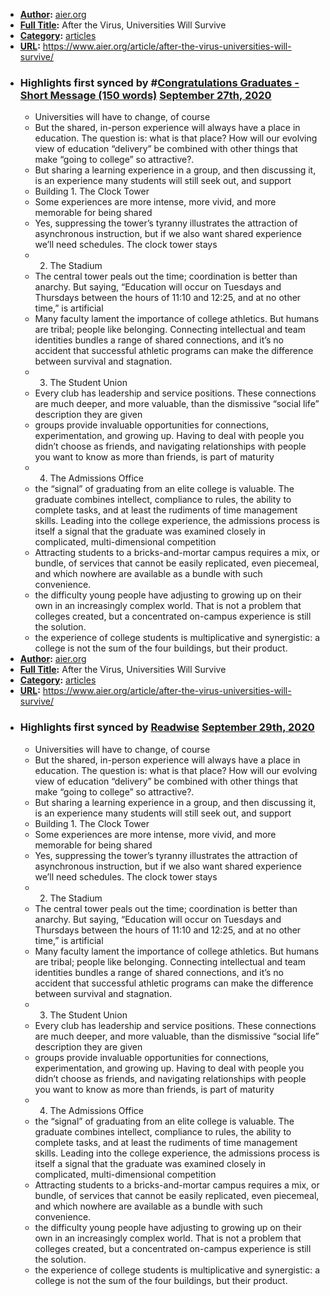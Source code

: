 - **[Author](<Author.md>):** [aier.org](<aier.org.md>)
- **[Full Title](<Full Title.md>):** After the Virus, Universities Will Survive
- **[Category](<Category.md>):** [articles](<articles.md>)
- **[URL](<URL.md>):** https://www.aier.org/article/after-the-virus-universities-will-survive/
- ### Highlights first synced by #[Congratulations Graduates - Short Message (150 words)](<Congratulations Graduates - Short Message (150 words).md>) [September 27th, 2020](<September 27th, 2020.md>)
    - Universities will have to change, of course 
    - But the shared, in-person experience will always have a place in education. The question is: what is that place? How will our evolving view of education “delivery” be combined with other things that make “going to college” so attractive?. 
    - But sharing a learning experience in a group, and then discussing it, is an experience many students will still seek out, and support 
    - Building 1. The Clock Tower 
    - Some experiences are more intense, more vivid, and more memorable for being shared 
    - Yes, suppressing the tower’s tyranny illustrates the attraction of asynchronous instruction, but if we also want shared experience we’ll need schedules. The clock tower stays 
    - 2. The Stadium 
    - The central tower peals out the time; coordination is better than anarchy. But saying, “Education will occur on Tuesdays and Thursdays between the hours of 11:10 and 12:25, and at no other time,” is artificial 
    - Many faculty lament the importance of college athletics. But humans are tribal; people like belonging. Connecting intellectual and team identities bundles a range of shared connections, and it’s no accident that successful athletic programs can make the difference between survival and stagnation. 
    - 3. The Student Union 
    - Every club has leadership and service positions. These connections are much deeper, and more valuable, than the dismissive “social life” description they are given 
    - groups provide invaluable opportunities for connections, experimentation, and growing up. Having to deal with people you didn’t choose as friends, and navigating relationships with people you want to know as more than friends, is part of maturity 
    - 4. The Admissions Office 
    - the “signal” of graduating from an elite college is valuable. The graduate combines intellect, compliance to rules, the ability to complete tasks, and at least the rudiments of time management skills. Leading into the college experience, the admissions process is itself a signal that the graduate was examined closely in complicated, multi-dimensional competition 
    - Attracting students to a bricks-and-mortar campus requires a mix, or bundle, of services that cannot be easily replicated, even piecemeal, and which nowhere are available as a bundle with such convenience. 
    - the difficulty young people have adjusting to growing up on their own in an increasingly complex world. That is not a problem that colleges created, but a concentrated on-campus experience is still the solution. 
    - the experience of college students is multiplicative and synergistic: a college is not the sum of the four buildings, but their product. 
- **[Author](<Author.md>):** [aier.org](<aier.org.md>)
- **[Full Title](<Full Title.md>):** After the Virus, Universities Will Survive
- **[Category](<Category.md>):** [articles](<articles.md>)
- **[URL](<URL.md>):** https://www.aier.org/article/after-the-virus-universities-will-survive/
- ### Highlights first synced by [Readwise](<Readwise.md>) [September 29th, 2020](<September 29th, 2020.md>)
    - Universities will have to change, of course 
    - But the shared, in-person experience will always have a place in education. The question is: what is that place? How will our evolving view of education “delivery” be combined with other things that make “going to college” so attractive?. 
    - But sharing a learning experience in a group, and then discussing it, is an experience many students will still seek out, and support 
    - Building 1. The Clock Tower 
    - Some experiences are more intense, more vivid, and more memorable for being shared 
    - Yes, suppressing the tower’s tyranny illustrates the attraction of asynchronous instruction, but if we also want shared experience we’ll need schedules. The clock tower stays 
    - 2. The Stadium 
    - The central tower peals out the time; coordination is better than anarchy. But saying, “Education will occur on Tuesdays and Thursdays between the hours of 11:10 and 12:25, and at no other time,” is artificial 
    - Many faculty lament the importance of college athletics. But humans are tribal; people like belonging. Connecting intellectual and team identities bundles a range of shared connections, and it’s no accident that successful athletic programs can make the difference between survival and stagnation. 
    - 3. The Student Union 
    - Every club has leadership and service positions. These connections are much deeper, and more valuable, than the dismissive “social life” description they are given 
    - groups provide invaluable opportunities for connections, experimentation, and growing up. Having to deal with people you didn’t choose as friends, and navigating relationships with people you want to know as more than friends, is part of maturity 
    - 4. The Admissions Office 
    - the “signal” of graduating from an elite college is valuable. The graduate combines intellect, compliance to rules, the ability to complete tasks, and at least the rudiments of time management skills. Leading into the college experience, the admissions process is itself a signal that the graduate was examined closely in complicated, multi-dimensional competition 
    - Attracting students to a bricks-and-mortar campus requires a mix, or bundle, of services that cannot be easily replicated, even piecemeal, and which nowhere are available as a bundle with such convenience. 
    - the difficulty young people have adjusting to growing up on their own in an increasingly complex world. That is not a problem that colleges created, but a concentrated on-campus experience is still the solution. 
    - the experience of college students is multiplicative and synergistic: a college is not the sum of the four buildings, but their product. 
